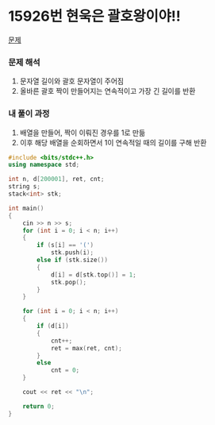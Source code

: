 # 15926번 현욱은 괄호왕이야!!

[문제](https://www.acmicpc.net/problem/15926)

### 문제 해석

1. 문자열 길이와 괄호 문자열이 주어짐
2. 올바른 괄호 짝이 만들어지는 연속적이고 가장 긴 길이를 반환

### 내 풀이 과정

1. 배열을 만들어, 짝이 이뤄진 경우를 1로 만듦
2. 이후 해당 배열을 순회하면서 1이 연속적일 때의 길이를 구해 반환

```c++
#include <bits/stdc++.h>
using namespace std;

int n, d[200001], ret, cnt;
string s;
stack<int> stk;

int main()
{
    cin >> n >> s;
    for (int i = 0; i < n; i++)
    {
        if (s[i] == '(')
            stk.push(i);
        else if (stk.size())
        {
            d[i] = d[stk.top()] = 1;
            stk.pop();
        }
    }

    for (int i = 0; i < n; i++)
    {
        if (d[i])
        {
            cnt++;
            ret = max(ret, cnt);
        }
        else
            cnt = 0;
    }

    cout << ret << "\n";

    return 0;
}
```
